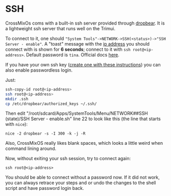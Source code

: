 # SSH

CrossMixOs coms with a built-in ssh server provided through [dropbear](https://github.com/mkj/dropbear).
It is a lightweight ssh server that runs well on the Trimui.

To connect to it, one should `"System Tools"->NETWORK->SSH(<status>)->"SSH Server - enable"`. A "toast"
message with the [ip address](https://en.wikipedia.org/wiki/IP_address) you should connect with is shown
for **6 seconds**; connect to it with `ssh root@<ip-address>`. Default password is `tina`. Official
docs [here](https://github.com/cizia64/CrossMix-OS/wiki/Apps/).

If you have your own ssh key ([create one with these instructions](https://docs.github.com/en/authentication/connecting-to-github-with-ssh/generating-a-new-ssh-key-and-adding-it-to-the-ssh-agent)) you can also enable passwordless login.

Just:

```sh
ssh-copy-id root@<ip-address>
ssh root@<ip-address>
mkdir .ssh
cp /etc/dropbear/authorized_keys ~/.ssh/
```

Then edit "/root/sdcard/Apps/SystemTools/Menu/NETWORK##SSH (state)/SSH Server  - enable.sh" line 22 to look like this (the line that starts with `nice`):

`nice -2 dropbear -s -I 300 -k -j -R`

Also, CrossMixOS really likes blank spaces, which looks a little weird when command lining around.

Now, without exiting your ssh session, try to connect again:

`ssh root@<ip-address>`

You should be able to connect without a password now. If it did not work, you can always retrace your
steps and or undo the changes to the shell script and have password login back.